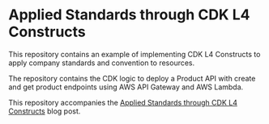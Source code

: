 # Applied Standards through CDK L4 Constructs

This repository contains an example of implementing CDK L4 Constructs to apply company standards and convention to resources.

The repository contains the CDK logic to deploy a Product API with create and get product endpoints using AWS API Gateway and AWS Lambda.

This repository accompanies the [Applied Standards through CDK L4 Constructs](https://jcdubs.medium.com/applied-standards-through-cdk-l4-constructs-e2c98cf102aa) blog post.
